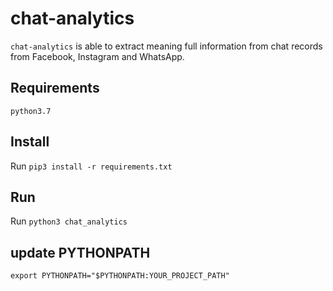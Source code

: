 # chat-analytics

`chat-analytics` is able to extract meaning full information from chat records from Facebook, Instagram and WhatsApp.

## Requirements

`python3.7`

## Install

Run `pip3 install -r requirements.txt`

## Run

Run `python3 chat_analytics`

## update PYTHONPATH

`export PYTHONPATH="$PYTHONPATH:YOUR_PROJECT_PATH"`